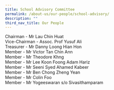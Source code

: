 ```yaml
---
title: School Advisory Committee
permalink: /about-us/our-people/school-advisory/
description: ""
third_nav_title: Our People
---
```

Chairman - Mr Lau Chin Huat<br>
Vice-Chairman - Assoc. Prof Yusuf Ali<br>
Treasurer - Mr Danny Loong Hian Hon&nbsp;<br>
Member - Mr Victor Tan Chin Ann<br>
Member - Mr Theodore Khng<br>
Member - Mr Lee Koon Foong Adam Hariz&nbsp;<br>
Member - Mr Seeni Syed Ahamed Kabeer<br>
Member - Mr Ben Chong Zheng Yean<br>
Member - Mr Colin Foo<br>
Member - Mr Yogeeswaran s/o Sivasithamparam